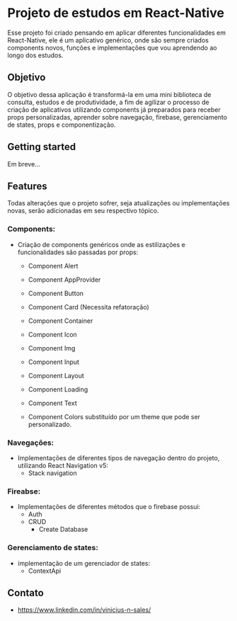 # Projeto de estudos em React-Native
 
Esse projeto foi criado pensando em aplicar diferentes funcionalidades em React-Native, ele é um aplicativo genérico, onde são sempre criados components novos, funções e implementações que vou aprendendo ao longo dos estudos.
 
## Objetivo
 
O objetivo dessa aplicação é transformá-la em uma mini biblioteca de consulta, estudos e de produtividade, a fim de agilizar o processo de criação de aplicativos utilizando components já preparados para receber props personalizadas, aprender sobre navegação, firebase, gerenciamento de states, props e componentização.
 
## Getting started
Em breve...
 
## Features
 
Todas alterações que o projeto sofrer, seja atualizações ou implementações novas, serão adicionadas em seu respectivo tópico.
 
### Components:
- Criação de components genéricos onde as estilizações e funcionalidades são passadas por props:
  - Component Alert
  - Component AppProvider
  - Component Button
  - Component Card (Necessita refatoração)
  - Component Container
  - Component Icon
  - Component Img
  - Component Input
  - Component Layout
  - Component Loading
  - Component Text

  - Component Colors substituído por um theme que pode ser personalizado.
 
### Navegações:
- Implementações de diferentes tipos de navegação dentro do projeto, utilizando React Navigation v5:
  - Stack navigation
 
### Fireabse:
- Implementações de diferentes métodos que o firebase possui:
  - Auth
  - CRUD
    - Create Database
 
### Gerenciamento de states:
- implementação de um gerenciador de states:
  - ContextApi
 
## Contato
 
- https://www.linkedin.com/in/vinicius-n-sales/
